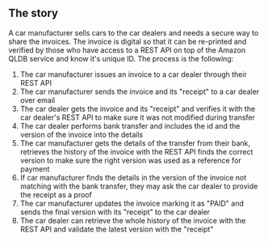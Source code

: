 ## The story

A car manufacturer sells cars to the car dealers and needs a secure way to share the invoices. The invoice is digital so that it can be re-printed and verified by those who have access to a REST API on top of the Amazon QLDB service and know it's unique ID. The process is the following:

1. The car manufacturer issues an invoice to a car dealer through their REST API
2. The car manufacturer sends the invoice and its "receipt" to a car dealer over email
3. The car dealer gets the invoice and its "receipt" and verifies it with the car dealer's REST API to make sure it was not modified during transfer
4. The car dealer performs bank transfer and includes the id and the version of the invoice into the details
5. The car manufacturer gets the details of the transfer from their bank, retrieves the history of the invoice with the REST API finds the correct version to make sure the right version was used as a reference for payment
6. If car manufacturer finds the details in the version of the invoice not matching with the bank transfer, they may ask the car dealer to provide the receipt as a proof
7. The car manufacturer updates the invoice marking it as "PAID" and sends the final version with its "receipt" to the car dealer
8. The car dealer can retrieve the whole history of the invoice with the REST API and validate the latest version with the "receipt"